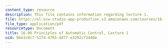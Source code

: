 ```yaml
---
content_type: resource
description: This file contains information regarding lecture 1.
file: https://ol-ocw-studio-app-production.s3.amazonaws.com/courses/16-06-principles-of-automatic-control-fall-2012/0be3c8c751fd4765dd77e3292c72d48e_MIT16_06F12_Lecture_1.pdf
file_type: application/pdf
resourcetype: Document
title: 16.06 Principles of Automatic Control, Lecture 1
uid: 0be3c8c7-51fd-4765-dd77-e3292c72d48e
---
```

